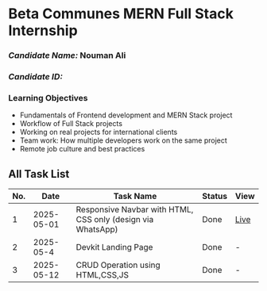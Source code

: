 # Beta Communes MERN Full Stack Internship

### *Candidate Name:* Nouman Ali
### *Candidate ID:* 

### Learning Objectives
- Fundamentals of Frontend development and MERN Stack project
- Workflow of Full Stack projects  
- Working on real projects for international clients
- Team work: How multiple developers work on the same project
- Remote job culture and best practices

## All Task List

| No. | Date       | Task Name                                                   | Status  | View                                                                 |
|-----|------------|--------------------------------------------------------------|---------|----------------------------------------------------------------------|
| 1   | 2025-05-01 | Responsive Navbar with HTML, CSS only (design via WhatsApp) | Done    | [Live](https://noumanalin.github.io/Beta_Communes_Web_Development_Internship/task1/) |
| 2   | 2025-05-4         |  Devkit Landing Page                                                           | Done | -                                                                    |
| 3   | 2025-05-12          | CRUD Operation using HTML,CSS,JS                                                           | Done | -                                                                    |
